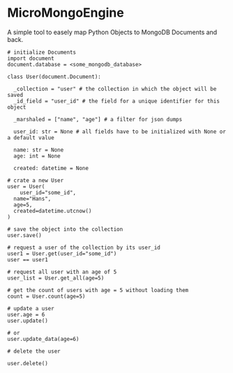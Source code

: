 # MicroMongoEngine
A simple tool to easely map Python Objects to MongoDB Documents and back.



    # initialize Documents  
    import document  
    document.database = <some_mongodb_database>  
      
    class User(document.Document):  
      
      _collection = "user" # the collection in which the object will be saved  
      _id_field = "user_id" # the field for a unique identifier for this object  
      
      _marshaled = ["name", "age"] # a filter for json dumps  
      
      user_id: str = None # all fields have to be initialized with None or a default value  
      
      name: str = None  
      age: int = None  
      
      created: datetime = None  
      
    # crate a new User  
    user = User(  
        user_id="some_id",  
      name="Hans",  
      age=5,  
      created=datetime.utcnow()  
    )  
      
    # save the object into the collection  
    user.save()  
      
    # request a user of the collection by its user_id  
    user1 = User.get(user_id="some_id")  
    user == user1  
      
    # request all user with an age of 5  
    user_list = User.get_all(age=5)  
      
    # get the count of users with age = 5 without loading them  
    count = User.count(age=5)  
      
    # update a user  
    user.age = 6  
    user.update()  
      
    # or  
    user.update_data(age=6)  
      
    # delete the user  
      
    user.delete()


